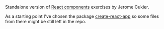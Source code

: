 Standalone version of [React components](http://www.jeromecukier.net/blog/2016/08/13/beyond-rendering/) exercises by Jerome Cukier.

As a starting point I've chosen the package [create-react-app](https://facebook.github.io/react/blog/2016/07/22/create-apps-with-no-configuration.html) so some files from there might be still left in the repo.
